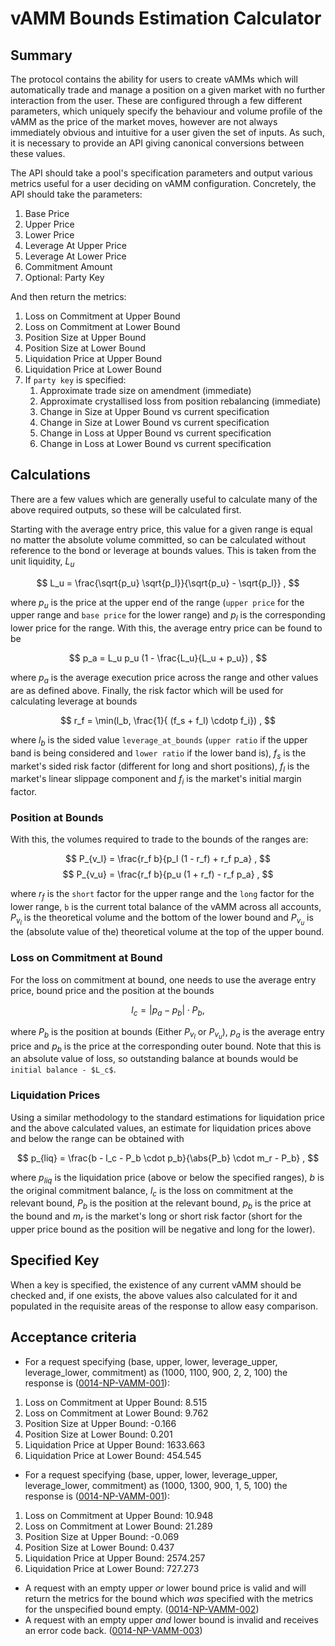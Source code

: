 
# vAMM Bounds Estimation Calculator


## Summary

The protocol contains the ability for users to create vAMMs which will automatically trade and manage a position on a given market with no further interaction from the user. These are configured through a few different parameters, which uniquely specify the behaviour and volume profile of the vAMM as the price of the market moves, however are not always immediately obvious and intuitive for a user given the set of inputs. As such, it is necessary to provide an API giving canonical conversions between these values.

The API should take a pool's specification parameters and output various metrics useful for a user deciding on vAMM configuration. Concretely, the API should take the parameters:

 1. Base Price
 1. Upper Price
 1. Lower Price
 1. Leverage At Upper Price
 1. Leverage At Lower Price
 1. Commitment Amount
 1. Optional: Party Key

And then return the metrics:

 1. Loss on Commitment at Upper Bound
 1. Loss on Commitment at Lower Bound
 1. Position Size at Upper Bound
 1. Position Size at Lower Bound
 1. Liquidation Price at Upper Bound
 1. Liquidation Price at Lower Bound
 1. If `party key` is specified:
    1. Approximate trade size on amendment (immediate)
    1. Approximate crystallised loss from position rebalancing (immediate)
    1. Change in Size at Upper Bound vs current specification
    1. Change in Size at Lower Bound vs current specification
    1. Change in Loss at Upper Bound vs current specification
    1. Change in Loss at Lower Bound vs current specification


## Calculations

There are a few values which are generally useful to calculate many of the above required outputs, so these will be calculated first.

Starting with the average entry price, this value for a given range is equal no matter the absolute volume committed, so can be calculated without reference to the bond or leverage at bounds values. This is taken from the unit liquidity, $L_u$

$$
L_u = \frac{\sqrt{p_u} \sqrt{p_l}}{\sqrt{p_u} - \sqrt{p_l}} ,
$$

where $p_u$ is the price at the upper end of the range (`upper price` for the upper range and `base price` for the lower range) and $p_l$ is the corresponding lower price for the range. With this, the average entry price can be found to be

$$
p_a = L_u  p_u  (1 - \frac{L_u}{L_u + p_u}) ,
$$

where $p_a$ is the average execution price across the range and other values are as defined above. Finally, the risk factor which will be used for calculating leverage at bounds

$$
r_f = \min(l_b, \frac{1}{ (f_s + f_l) \cdotp f_i}) ,
$$

where $l_b$ is the sided value `leverage_at_bounds` (`upper ratio` if the upper band is being considered and `lower ratio` if the lower band is), $f_s$ is the market's sided risk factor (different for long and short positions), $f_l$ is the market's linear slippage component and $f_i$ is the market's initial margin factor.


### Position at Bounds

With this, the volumes required to trade to the bounds of the ranges are:

$$
P_{v_l} = \frac{r_f b}{p_l (1 - r_f) + r_f p_a} ,
$$
$$
P_{v_u} = \frac{r_f b}{p_u (1 + r_f) - r_f p_a} ,
$$

where $r_f$ is the `short` factor for the upper range and the `long` factor for the lower range, `b` is the current total balance of the vAMM across all accounts, $P_{v_l}$ is the theoretical volume and the bottom of the lower bound and $P_{v_u}$ is the (absolute value of the) theoretical volume at the top of the upper bound.


### Loss on Commitment at Bound

For the loss on commitment at bound, one needs to use the average entry price, bound price and the position at the bounds

$$
l_c = |p_a - p_b| \cdot P_b ,
$$

where $P_b$ is the position at bounds (Either $P_{v_l}$ or $P_{v_u}$), $p_a$ is the average entry price and $p_b$ is the price at the corresponding outer bound. Note that this is an absolute value of loss, so outstanding balance at bounds would be `initial balance - $L_c$`.


### Liquidation Prices

Using a similar methodology to the standard estimations for liquidation price and the above calculated values, an estimate for liquidation prices above and below the range can be obtained with

$$
p_{liq} = \frac{b - l_c - P_b \cdot p_b}{\abs{P_b} \cdot m_r - P_b} ,
$$

where $p_{liq}$ is the liquidation price (above or below the specified ranges), $b$ is the original commitment balance, $l_c$ is the loss on commitment at the relevant bound, $P_b$ is the position at the relevant bound, $p_b$ is the price at the bound and $m_r$ is the market's long or short risk factor (short for the upper price bound as the position will be negative and long for the lower).


## Specified Key

When a key is specified, the existence of any current vAMM should be checked and, if one exists, the above values also calculated for it and populated in the requisite areas of the response to allow easy comparison.


## Acceptance criteria

- For a request specifying (base, upper, lower, leverage_upper, leverage_lower, commitment) as (1000, 1100, 900, 2, 2, 100) the response is (<a name="0014-NP-VAMM-001" href="#0014-NP-VAMM-001">0014-NP-VAMM-001</a>):

 1. Loss on Commitment at Upper Bound: 8.515
 1. Loss on Commitment at Lower Bound: 9.762
 1. Position Size at Upper Bound: -0.166
 1. Position Size at Lower Bound: 0.201
 1. Liquidation Price at Upper Bound: 1633.663
 1. Liquidation Price at Lower Bound: 454.545


- For a request specifying (base, upper, lower, leverage_upper, leverage_lower, commitment) as (1000, 1300, 900, 1, 5, 100) the response is (<a name="0014-NP-VAMM-001" href="#0014-NP-VAMM-001">0014-NP-VAMM-001</a>):

 1. Loss on Commitment at Upper Bound: 10.948
 1. Loss on Commitment at Lower Bound: 21.289
 1. Position Size at Upper Bound: -0.069
 1. Position Size at Lower Bound: 0.437
 1. Liquidation Price at Upper Bound: 2574.257
 1. Liquidation Price at Lower Bound: 727.273

- A request with an empty upper *or* lower bound price is valid and will return the metrics for the bound which *was* specified with the metrics for the unspecified bound empty. (<a name="0014-NP-VAMM-002" href="#0014-NP-VAMM-002">0014-NP-VAMM-002</a>)
- A request with an empty upper *and* lower bound is invalid and receives an error code back. (<a name="0014-NP-VAMM-003" href="#0014-NP-VAMM-003">0014-NP-VAMM-003</a>)
